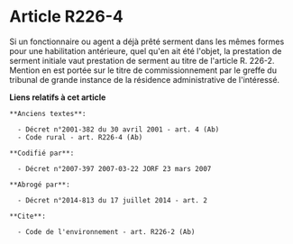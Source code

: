 # Article R226-4

Si un fonctionnaire ou agent a déjà prêté serment dans les mêmes formes pour une habilitation antérieure, quel qu'en ait été
l'objet, la prestation de serment initiale vaut prestation de serment au titre de l'article R. 226-2. Mention en est portée
sur le titre de commissionnement par le greffe du tribunal de grande instance de la résidence administrative de l'intéressé.

**Liens relatifs à cet article**

	**Anciens textes**:

	  - Décret n°2001-382 du 30 avril 2001 - art. 4 (Ab)
	  - Code rural - art. R226-4 (Ab)

	**Codifié par**:

	  - Décret n°2007-397 2007-03-22 JORF 23 mars 2007

	**Abrogé par**:

	  - Décret n°2014-813 du 17 juillet 2014 - art. 2

	**Cite**:

	  - Code de l'environnement - art. R226-2 (Ab)
